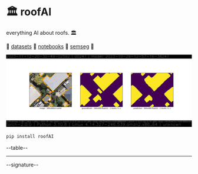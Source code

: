 # 🏛️ roofAI

everything AI about roofs. 🏛️

🔷 [datasets](./roofAI/dataset) 🔷 [notebooks](./notebooks/) 🔷 [semseg](./roofAI/semseg) 🔷 

![image](./assets/predict-00247.png)

```bash
pip install roofAI
```


--table--

---

--signature--